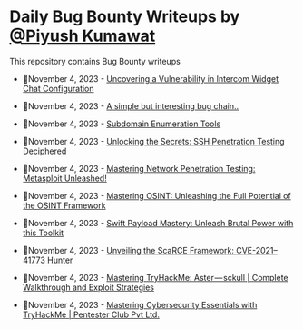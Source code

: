 # Daily Bug Bounty Writeups by [@Piyush Kumawat](https://twitter.com/piyush_supiy) 
This repository contains Bug Bounty writeups

<!-- BLOG-POST-LIST:START -->
 - 💯November 4, 2023 - [Uncovering a Vulnerability in Intercom Widget Chat Configuration](https://medium.com/@hellother18/uncovering-a-vulnerability-in-intercom-widget-chat-configuration-e5633d06df60?source=rss------bug_bounty-5) 

 - 💯November 4, 2023 - [A simple but interesting bug chain..](https://bountyoverload.medium.com/a-simple-but-interesting-bug-chain-5b5166d762df?source=rss------bug_bounty-5) 

 - 💯November 4, 2023 - [Subdomain Enumeration Tools](https://securitycipher.medium.com/subdomain-enumeration-tools-5814003234fd?source=rss------bug_bounty-5) 

 - 💯November 4, 2023 - [Unlocking the Secrets: SSH Penetration Testing Deciphered](https://medium.com/@pentesterclubpvtltd/unlocking-the-secrets-ssh-penetration-testing-deciphered-1debbd9e27e5?source=rss------bug_bounty-5) 

 - 💯November 4, 2023 - [Mastering Network Penetration Testing: Metasploit Unleashed!](https://medium.com/@pentesterclubpvtltd/mastering-network-penetration-testing-metasploit-unleashed-0f142dc8893b?source=rss------bug_bounty-5) 

 - 💯November 4, 2023 - [Mastering OSINT: Unleashing the Full Potential of the OSINT Framework](https://medium.com/@pentesterclubpvtltd/mastering-osint-unleashing-the-full-potential-of-the-osint-framework-780e737ffc54?source=rss------bug_bounty-5) 

 - 💯November 4, 2023 - [Swift Payload Mastery: Unleash Brutal Power with this Toolkit](https://medium.com/@pentesterclubpvtltd/swift-payload-mastery-unleash-brutal-power-with-this-toolkit-71b121b86dbb?source=rss------bug_bounty-5) 

 - 💯November 4, 2023 - [Unveiling the ScaRCE Framework: CVE-2021–41773 Hunter](https://medium.com/@pentesterclubpvtltd/unveiling-the-scarce-framework-cve-2021-41773-hunter-4723564ed5d3?source=rss------bug_bounty-5) 

 - 💯November 4, 2023 - [Mastering TryHackMe: Aster — sckull | Complete Walkthrough and Exploit Strategies](https://medium.com/@pentesterclubpvtltd/mastering-tryhackme-aster-sckull-complete-walkthrough-and-exploit-strategies-7310ac540163?source=rss------bug_bounty-5) 

 - 💯November 4, 2023 - [Mastering Cybersecurity Essentials with TryHackMe | Pentester Club Pvt Ltd.](https://medium.com/@pentesterclubpvtltd/mastering-cybersecurity-essentials-with-tryhackme-pentester-club-pvt-ltd-ae46b8a9bd79?source=rss------bug_bounty-5) 
<!-- BLOG-POST-LIST:END -->
